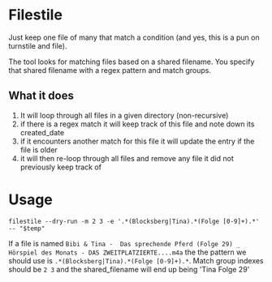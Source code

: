 # Filestile

Just keep one file of many that match a condition
(and yes, this is a pun on turnstile and file).

The tool looks for matching files based on a shared filename.
You specify that shared filename with a regex pattern and match groups.


## What it does

1) It will loop through all files in a given directory (non-recursive)
2) if there is a regex match it will keep track of this file and note down its created_date
3) if it encounters another match for this file it will update the entry if the file is older
4) it will then re-loop through all files and remove any file it did not previously keep track of


# Usage

```text
filestile --dry-run -m 2 3 -e '.*(Blocksberg|Tina).*(Folge [0-9]+).*'  -- "$temp"
```

If a file is named
`Bibi & Tina -  Das sprechende Pferd (Folge 29) _ Hörspiel des Monats - DAS ZWEITPLATZIERTE....m4a`
the the pattern we should use is `.*(Blocksberg|Tina).*(Folge [0-9]+).*`.
Match group indexes should be `2 3`
and the shared_filename will end up being 'Tina Folge 29'

